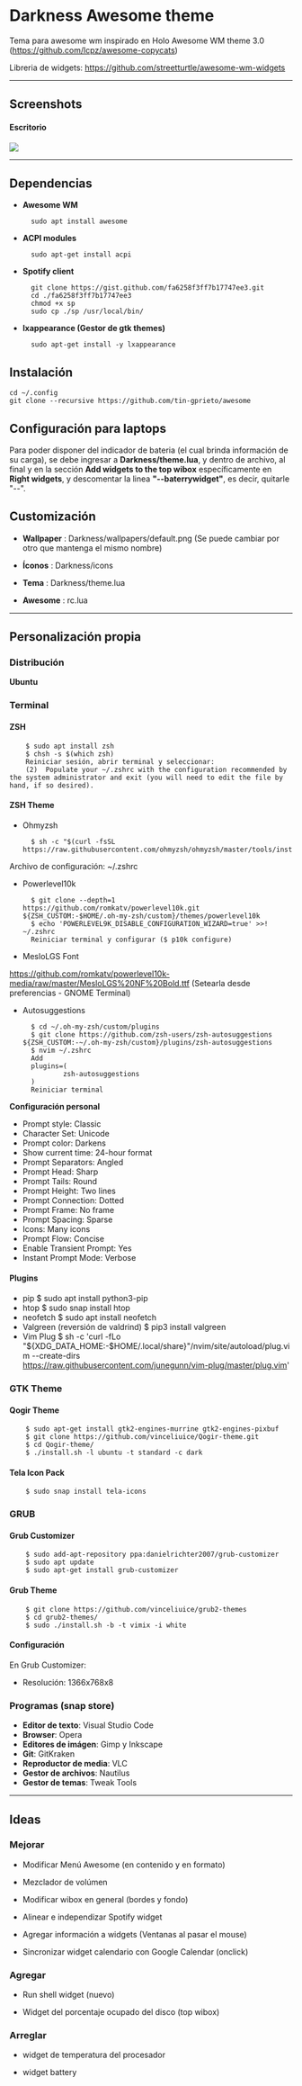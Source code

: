 Darkness Awesome theme
==========

Tema para awesome wm inspirado en Holo Awesome WM theme 3.0 (https://github.com/lcpz/awesome-copycats)

Libreria de widgets: https://github.com/streetturtle/awesome-wm-widgets

---------------------------------------------------------

## Screenshots

#### Escritorio

![](/screenshots/Darkness.png?raw=true)

---------------------------------------------------------

## Dependencias

- **Awesome WM** 

        sudo apt install awesome
 
- **ACPI modules**

        sudo apt-get install acpi

- **Spotify client** 

        git clone https://gist.github.com/fa6258f3ff7b17747ee3.git
        cd ./fa6258f3ff7b17747ee3 
        chmod +x sp
        sudo cp ./sp /usr/local/bin/

- **lxappearance (Gestor de gtk themes)** 

        sudo apt-get install -y lxappearance

## Instalación

    cd ~/.config
    git clone --recursive https://github.com/tin-gprieto/awesome

## Configuración para laptops

Para poder disponer del indicador de bateria (el cual brinda información de su carga), se debe ingresar a **Darkness/theme.lua**, y dentro de archivo, al final y en la sección **Add widgets to the top wibox** específicamente en **Right widgets**, y descomentar la linea **"--baterrywidget"**, es decir, quitarle "--".  

## Customización
 
- **Wallpaper** : Darkness/wallpapers/default.png (Se puede cambiar por otro que mantenga el mismo nombre)

- **Íconos** : Darkness/icons

- **Tema** : Darkness/theme.lua

- **Awesome** : rc.lua
---------------------------------------------------------
## Personalización propia
### Distribución
**Ubuntu**
### Terminal
#### ZSH
        $ sudo apt install zsh
        $ chsh -s $(which zsh)
        Reiniciar sesión, abrir terminal y seleccionar:
        (2)  Populate your ~/.zshrc with the configuration recommended by the system administrator and exit (you will need to edit the file by hand, if so desired).

#### ZSH Theme

- Ohmyzsh

        $ sh -c "$(curl -fsSL https://raw.githubusercontent.com/ohmyzsh/ohmyzsh/master/tools/install.sh)"

Archivo de configuración: ~/.zshrc

- Powerlevel10k

        $ git clone --depth=1 https://github.com/romkatv/powerlevel10k.git ${ZSH_CUSTOM:-$HOME/.oh-my-zsh/custom}/themes/powerlevel10k
        $ echo 'POWERLEVEL9K_DISABLE_CONFIGURATION_WIZARD=true' >>! ~/.zshrc
        Reiniciar terminal y configurar ($ p10k configure)

- MesloLGS Font

https://github.com/romkatv/powerlevel10k-media/raw/master/MesloLGS%20NF%20Bold.ttf
(Setearla desde preferencias - GNOME Terminal)

- Autosuggestions

        $ cd ~/.oh-my-zsh/custom/plugins
        $ git clone https://github.com/zsh-users/zsh-autosuggestions ${ZSH_CUSTOM:-~/.oh-my-zsh/custom}/plugins/zsh-autosuggestions
        $ nvim ~/.zshrc
        Add
        plugins=( 
                zsh-autosuggestions
        )
        Reiniciar terminal       

**Configuración personal**

- Prompt style: Classic
- Character Set: Unicode
- Prompt color: Darkens
- Show current time: 24-hour format
- Prompt Separators: Angled
- Prompt Head: Sharp
- Prompt Tails: Round
- Prompt Height: Two lines
- Prompt Connection: Dotted
- Prompt Frame: No frame
- Prompt Spacing: Sparse
- Icons: Many icons
- Prompt Flow: Concise 
- Enable Transient Prompt: Yes
- Instant Prompt Mode: Verbose

#### Plugins

- pip
        $ sudo apt install python3-pip
- htop
        $ sudo snap install htop
- neofetch
        $ sudo apt install neofetch
- Valgreen (reversión de valdrind)
        $ pip3 install valgreen
- Vim Plug
        $ sh -c 'curl -fLo "${XDG_DATA_HOME:-$HOME/.local/share}"/nvim/site/autoload/plug.vim --create-dirs \
       https://raw.githubusercontent.com/junegunn/vim-plug/master/plug.vim'
### GTK Theme
#### Qogir Theme
        $ sudo apt-get install gtk2-engines-murrine gtk2-engines-pixbuf
        $ git clone https://github.com/vinceliuice/Qogir-theme.git
        $ cd Qogir-theme/
        $ ./install.sh -l ubuntu -t standard -c dark
#### Tela Icon Pack
        $ sudo snap install tela-icons

### GRUB
#### Grub Customizer
        $ sudo add-apt-repository ppa:danielrichter2007/grub-customizer
        $ sudo apt update
        $ sudo apt-get install grub-customizer
#### Grub Theme
        $ git clone https://github.com/vinceliuice/grub2-themes
        $ cd grub2-themes/
        $ sudo ./install.sh -b -t vimix -i white
#### Configuración

En Grub Customizer: 

- Resolución: 1366x768x8

### Programas (snap store)

- **Editor de texto**: Visual Studio Code
- **Browser**: Opera
- **Editores de imágen**: Gimp y Inkscape
- **Git**: GitKraken
- **Reproductor de media**: VLC
- **Gestor de archivos**: Nautilus
- **Gestor de temas**: Tweak Tools

---------------------------------------------------------

## Ideas

### Mejorar

- Modificar Menú Awesome (en contenido y en formato)

- Mezclador de volúmen

- Modificar wibox en general (bordes y fondo)

- Alinear e independizar Spotify widget

- Agregar información a widgets (Ventanas al pasar el mouse)

- Sincronizar widget calendario con Google Calendar (onclick)

### Agregar 

- Run shell widget (nuevo)

- Widget del porcentaje ocupado del disco (top wibox)

### Arreglar

- widget de temperatura del procesador

- widget battery



